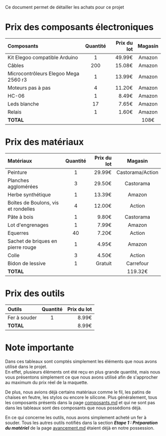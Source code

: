 Ce document permet de détailler les achats pour ce projet

# Prix des composants électroniques

| Composants | Quantité | Prix du lot | Magasin |
|:-----------|:--------:|------------:|:--------:|
|Kit Elegoo compatible Arduino|1|49.99€|Amazon|
|Câbles|200|15.08€|Amazon|
|Microcontrôleurs Elegoo Mega 2560 r3|1| 13.99€|Amazon|
|Moteurs pas à pas|4|11.20€|Amazon|
|HC-06|1|8.49€|Amazon|
|Leds blanche|17|7.65€|Amazon|
|Relais|1|1.60€|Amazon|
|**TOTAL**|||108€|

# Prix des matériaux

| Matériaux | Quantité | Prix du lot |Magasin|
|:-----------|:--------:|-----------:|:----:|
|Peinture|1|29.99€|Castorama/Action|
|Planches agglomérées|3|29.50€|Castorama|
|Herbe synthétique|1|13.39€|Amazon|
|Boîtes de Boulons, vis et rondelles|4|12.00€|Action|
|Pâte à bois|1|9.80€|Castorama|
|Lot d'engrenages|1|7.99€|Amazon|
|Equerres|40|7.20€|Action|
|Sachet de briques en pierre rouge|1|4.95€|Amazon|
|Colle|3|4.50€|Action|
|Bidon de lessive|1|Gratuit|Carrefour|
|**TOTAL**|||119.32€|

# Prix des outils

| Outils | Quantité | Prix du lot |
|:-------|:--------:|------------:|
|Fer à souder|1|8.99€|
|**TOTAL**||8.99€|


# Note importante

Dans ces tableaux sont comptés simplement les éléments que nous avons utilisé dans le projet.  
En effet, plusieurs éléments ont été reçu en plus grande quantité, mais nous vous présentons simplement ce que nous avons utilisé afin de s'approcher au maximum du prix réel de la maquette.  

De plus, nous avions déjà certains matériaux comme le fil, les patins de chaises en feutre, les stylos ou encore le silicone.
Plus généralement, tous les composants présents dans la page [composants.md](https://github.com/institut-galilee/2020-SmartHomeJA/blob/master/doc/composants.md) et qui ne sont pas dans les tableaux sont des composants que nous possédions déjà.

En ce qui concerne les outils, nous avons simplement acheté un fer à souder. Tous les autres outils notifiés dans la section **_Etape 1 : Préparation du matériel_** de la page [avancement.md](https://github.com/institut-galilee/2020-SmartHomeJA/blob/master/doc/avancement.md) étaient déjà en notre possession.
